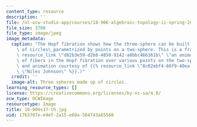 ```yaml
---
content_type: resource
description: ''
file: /ol-ocw-studio-app/courses/18-906-algebraic-topology-ii-spring-2020/17b3707ee9ef2a15e60a584743a65560_18-906s17-th.jpg
file_size: 3708
file_type: image/jpeg
image_metadata:
  caption: "The Hopf fibration shows how the three-sphere can be built by a collection\
    \ of circles\_parametrized by points on a two-sphere. This is a frame from {{%\
    \ resource_link \"d82b3e59-d2b8-4858-9142-a8bbc466361b\" \"an animation\" %}}\
    \ of fibers in the Hopf fibration over various points on the two-sphere. (Image\
    \ and animation courtesy of {{% resource_link \"8c02ebf4-66f9-40ea-90d9-d4339944e0bb\"\
    \ \"Niles Johnson\" %}}.)"
  credit: ''
  image-alt: Three spheres made up of circles.
learning_resource_types: []
license: https://creativecommons.org/licenses/by-nc-sa/4.0/
ocw_type: OCWImage
resourcetype: Image
title: 18-906s17-th.jpg
uid: 17b3707e-e9ef-2a15-e60a-584743a65560
---
```

